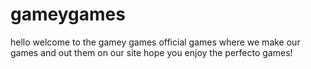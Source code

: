 # gameygames
hello welcome to the gamey games official games where we make our games and out them on our site hope you enjoy the perfecto games!
